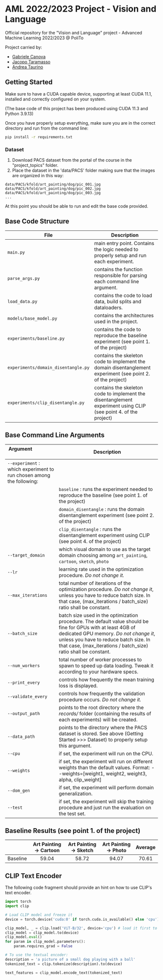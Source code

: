# AML 2022/2023 Project - Vision and Language
Official repository for the "Vision and Language" project - Advanced Machine Learning 2022/2023 @ PoliTo

Project carried by:
* [Gabriele Canova](https://github.com/gabrjc)
* [Jacopo Taramasso](https://github.com/jacopotaramax)
* [Andrea Taurino](https://github.com/taurou)

## Getting Started
Make sure to have a CUDA capable device, supporting at least CUDA 11.1, installed and correctly configured on your system. 

(The base code of this project has been produced using CUDA 11.3 and Python 3.9.13)

Once you have properly setup everything, make sure you are in the correct directory and run from the command line:
```bash
pip install -r requirements.txt
```

### Dataset
1. Download PACS dataset from the portal of the course in the "project_topics" folder.
2. Place the dataset in the 'data/PACS' folder making sure that the images are organized in this way:
```
data/PACS/kfold/art_painting/dog/pic_001.jpg
data/PACS/kfold/art_painting/dog/pic_002.jpg
data/PACS/kfold/art_painting/dog/pic_003.jpg
...
```

At this point you should be able to run and edit the base code provided.

## Base Code Structure
| File | Description |
| ---- | ----------- |
| `main.py` | main entry point. Contains the logic needed to properly setup and run each experiment. |
| `parse_args.py` | contains the function responsible for parsing each command line argument. |
| `load_data.py` | contains the code to load data, build splits and dataloaders. |
| `models/base_model.py` | contains the architectures used in the project. |
| `experiments/baseline.py` | contains the code to reproduce the baseline experiment (see point 1. of the project) |
| `experiments/domain_disentangle.py` | contains the skeleton code to implement the domain disentanglement experiment (see point 2. of the project) |
| `experiments/clip_disentangle.py` | contains the skeleton code to implement the disentanglement experiment using CLIP (see point 4. of the project) |

## Base Command Line Arguments
| Argument &nbsp; &nbsp; &nbsp; &nbsp; &nbsp; &nbsp; &nbsp; &nbsp; &nbsp; &nbsp; &nbsp; &nbsp; &nbsp; &nbsp; &nbsp;&nbsp; &nbsp;  | Description |
| -------- | ----------- |
| `--experiment` : which experiment to run chosen among the following: |
| | `baseline` : runs the experiment needed to reproduce the baseline (see point 1. of the project) |
| |`domain_disentangle` : runs the domain disentanglement experiment (see point 2. of the project) |
| |`clip_disentangle` : runs the disentanglement experiment using CLIP (see point 4. of the project) |
| `--target_domain` | which visual domain to use as the target domain choosing among `art_painting`, `cartoon`, `sketch`, `photo` |
| `--lr` | learning rate used in the optimization procedure. *Do not change it.* |
| `--max_iterations` | total number of iterations of the optimization procedure. *Do not change it*, unless you have to reduce batch size. In that case, (max_iterations / batch_size) ratio shall be constant. |
| `--batch_size` | batch size used in the optimization procedure. The default value should be fine for GPUs with at least 4GB of dedicated GPU memory. *Do not change it*, unless you have to reduce batch size. In that case, (max_iterations / batch_size) ratio shall be constant. |
| `--num_workers` | total number of worker processes to spawn to speed up data loading. Tweak it according to your hardware specs. |
| `--print_every` | controls how frequently the mean training loss is displayed. |
| `--validate_every` | controls how frequently the validation procedure occurs. *Do not change it.* |
| `--output_path` | points to the root directory where the _records/_ folder (containing the results of each experiments) will be created. |
| `--data_path` | points to the directory where the PACS dataset is stored. See above (Getting Started >>> Dataset) to properly setup this argument. |
| `--cpu` | if set, the experiment will run on the CPU. |
| `--weights` | if set, the experiment will run on different weights than the default values. Format: --weights=[weight1, weight2, weight3, alpha, clip_weight] |
| `--dom_gen` | if set, the experiment will perform domain generalization. |
| `--test` | if set, the experiment will skip the training procedure and just run the evaluation on the test set. |

## Baseline Results (see point 1. of the project)
|          | Art Painting &#8594; Cartoon | Art Painting &#8594; Sketch | Art Painting &#8594; Photo | Average |
| :------: | :--------------------------: | :-------------------------: | :------------------------: | :-----: |
| Baseline |            59.04             |             58.72           |            94.07           |  70.61  |

## CLIP Text Encoder
The following code fragment should provide an hint on how to use CLIP's text encoder.

```python
import torch
import clip

# Load CLIP model and freeze it
device = torch.device('cuda:0' if torch.cuda.is_available() else 'cpu')

clip_model, _ = clip.load('ViT-B/32', device='cpu') # load it first to CPU to ensure you're using fp32 precision.
clip_model = clip_model.to(device)
clip_model.eval()
for param in clip_model.parameters():
    param.requires_grad = False

# To use the textual encoder:
description = 'a picture of a small dog playing with a ball'
tokenized_text = clip.tokenize(description).to(device)

text_features = clip_model.encode_text(tokenized_text)

```

